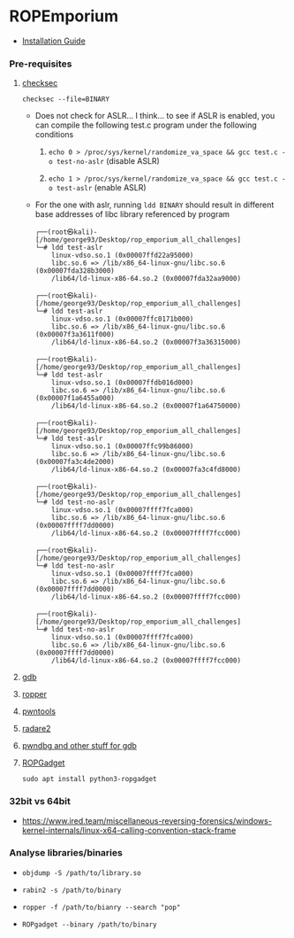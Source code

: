 # ROPEmporium

- [Installation Guide](https://ropemporium.com/guide.html)

### Pre-requisites

1. [checksec](https://installati.one/kalilinux/checksec/)

    `checksec --file=BINARY`

    - Does not check for ASLR... I think... to see if ASLR is enabled, you can compile the following test.c program under the following conditions

        1. `echo 0 > /proc/sys/kernel/randomize_va_space && gcc test.c -o test-no-aslr` (disable ASLR)
        
        2. `echo 1 > /proc/sys/kernel/randomize_va_space && gcc test.c -o test-aslr` (enable ASLR)

    - For the one with aslr, running `ldd BINARY` should result in different base addresses of libc library referenced by program

        ```
        ┌──(root㉿kali)-[/home/george93/Desktop/rop_emporium_all_challenges]
        └─# ldd test-aslr
        	linux-vdso.so.1 (0x00007ffd22a95000)
        	libc.so.6 => /lib/x86_64-linux-gnu/libc.so.6 (0x00007fda328b3000)
        	/lib64/ld-linux-x86-64.so.2 (0x00007fda32aa9000)
                                                                                                                                                                                                                                      
        ┌──(root㉿kali)-[/home/george93/Desktop/rop_emporium_all_challenges]
        └─# ldd test-aslr
        	linux-vdso.so.1 (0x00007ffc0171b000)
        	libc.so.6 => /lib/x86_64-linux-gnu/libc.so.6 (0x00007f3a3611f000)
        	/lib64/ld-linux-x86-64.so.2 (0x00007f3a36315000)
                                                                                                                                                                                                                                      
        ┌──(root㉿kali)-[/home/george93/Desktop/rop_emporium_all_challenges]
        └─# ldd test-aslr
        	linux-vdso.so.1 (0x00007ffdb016d000)
        	libc.so.6 => /lib/x86_64-linux-gnu/libc.so.6 (0x00007f1a6455a000)
        	/lib64/ld-linux-x86-64.so.2 (0x00007f1a64750000)
                                                                                                                                                                                                                                      
        ┌──(root㉿kali)-[/home/george93/Desktop/rop_emporium_all_challenges]
        └─# ldd test-aslr
        	linux-vdso.so.1 (0x00007ffc99b86000)
        	libc.so.6 => /lib/x86_64-linux-gnu/libc.so.6 (0x00007fa3c4de2000)
        	/lib64/ld-linux-x86-64.so.2 (0x00007fa3c4fd8000)
                                                                                                                                                                                                                              
        ┌──(root㉿kali)-[/home/george93/Desktop/rop_emporium_all_challenges]
        └─# ldd test-no-aslr 
        	linux-vdso.so.1 (0x00007ffff7fca000)
        	libc.so.6 => /lib/x86_64-linux-gnu/libc.so.6 (0x00007ffff7dd0000)
        	/lib64/ld-linux-x86-64.so.2 (0x00007ffff7fcc000)
                                                                                                                                                                                                                                      
        ┌──(root㉿kali)-[/home/george93/Desktop/rop_emporium_all_challenges]
        └─# ldd test-no-aslr
        	linux-vdso.so.1 (0x00007ffff7fca000)
        	libc.so.6 => /lib/x86_64-linux-gnu/libc.so.6 (0x00007ffff7dd0000)
        	/lib64/ld-linux-x86-64.so.2 (0x00007ffff7fcc000)
                                                                                                                                                                                                                                      
        ┌──(root㉿kali)-[/home/george93/Desktop/rop_emporium_all_challenges]
        └─# ldd test-no-aslr
        	linux-vdso.so.1 (0x00007ffff7fca000)
        	libc.so.6 => /lib/x86_64-linux-gnu/libc.so.6 (0x00007ffff7dd0000)
        	/lib64/ld-linux-x86-64.so.2 (0x00007ffff7fcc000)
        ```

2. [gdb](https://www.kali.org/tools/gdb/)

3. [ropper](https://www.kali.org/tools/ropper/)

4. [pwntools](https://github.com/Gallopsled/pwntools)

5. [radare2](https://github.com/radareorg/radare2)

6. [pwndbg and other stuff for gdb](https://github.com/apogiatzis/gdb-peda-pwndbg-gef)

7. [ROPGadget](https://github.com/JonathanSalwan/ROPgadget)

    `sudo apt install python3-ropgadget`

### 32bit vs 64bit

- https://www.ired.team/miscellaneous-reversing-forensics/windows-kernel-internals/linux-x64-calling-convention-stack-frame

### Analyse libraries/binaries

- `objdump -S /path/to/library.so`

- `rabin2 -s /path/to/binary`

- `ropper -f /path/to/bianry --search "pop"`

- `ROPgadget --binary /path/to/binary`